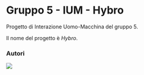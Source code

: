 # Gruppo 5 - IUM - Hybro
Progetto di Interazione Uomo-Macchina del gruppo 5. 

Il nome del progetto è *Hybro*.


### Autori

![](https://i.gyazo.com/f1b85caaa502d05c28edbc4a2720ca75.png)
